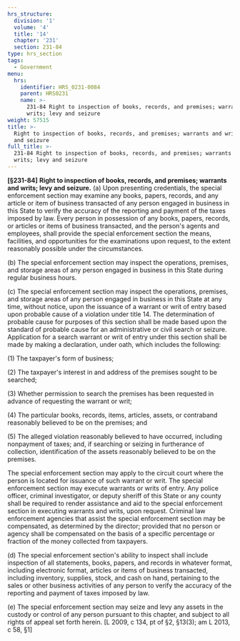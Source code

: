 ```yaml
---
hrs_structure:
  division: '1'
  volume: '4'
  title: '14'
  chapter: '231'
  section: 231-84
type: hrs_section
tags:
  - Government
menu:
  hrs:
    identifier: HRS_0231-0084
    parent: HRS0231
    name: >-
      231-84 Right to inspection of books, records, and premises; warrants and
      writs; levy and seizure
weight: 57515
title: >-
  Right to inspection of books, records, and premises; warrants and writs; levy
  and seizure
full_title: >-
  231-84 Right to inspection of books, records, and premises; warrants and
  writs; levy and seizure
---
```

**[§231-84]** **Right to inspection of books, records, and premises; warrants and writs; levy and seizure.** (a) Upon presenting credentials, the special enforcement section may examine any books, papers, records, and any article or item of business transacted of any person engaged in business in this State to verify the accuracy of the reporting and payment of the taxes imposed by law. Every person in possession of any books, papers, records, or articles or items of business transacted, and the person's agents and employees, shall provide the special enforcement section the means, facilities, and opportunities for the examinations upon request, to the extent reasonably possible under the circumstances.

(b) The special enforcement section may inspect the operations, premises, and storage areas of any person engaged in business in this State during regular business hours.

(c) The special enforcement section may inspect the operations, premises, and storage areas of any person engaged in business in this State at any time, without notice, upon the issuance of a warrant or writ of entry based upon probable cause of a violation under title 14\. The determination of probable cause for purposes of this section shall be made based upon the standard of probable cause for an administrative or civil search or seizure. Application for a search warrant or writ of entry under this section shall be made by making a declaration, under oath, which includes the following:

(1) The taxpayer's form of business;

(2) The taxpayer's interest in and address of the premises sought to be searched;

(3) Whether permission to search the premises has been requested in advance of requesting the warrant or writ;

(4) The particular books, records, items, articles, assets, or contraband reasonably believed to be on the premises; and

(5) The alleged violation reasonably believed to have occurred, including nonpayment of taxes; and, if searching or seizing in furtherance of collection, identification of the assets reasonably believed to be on the premises.

The special enforcement section may apply to the circuit court where the person is located for issuance of such warrant or writ. The special enforcement section may execute warrants or writs of entry. Any police officer, criminal investigator, or deputy sheriff of this State or any county shall be required to render assistance and aid to the special enforcement section in executing warrants and writs, upon request. Criminal law enforcement agencies that assist the special enforcement section may be compensated, as determined by the director; provided that no person or agency shall be compensated on the basis of a specific percentage or fraction of the money collected from taxpayers.

(d) The special enforcement section's ability to inspect shall include inspection of all statements, books, papers, and records in whatever format, including electronic format, articles or items of business transacted, including inventory, supplies, stock, and cash on hand, pertaining to the sales or other business activities of any person to verify the accuracy of the reporting and payment of taxes imposed by law.

(e) The special enforcement section may seize and levy any assets in the custody or control of any person pursuant to this chapter, and subject to all rights of appeal set forth herein. [L 2009, c 134, pt of §2, §13(3); am L 2013, c 58, §1]